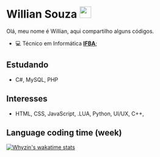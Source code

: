 
# Willian Souza <img src="https://raw.githubusercontent.com/iampavangandhi/iampavangandhi/master/gifs/Hi.gif" width="30px">



Olá, meu nome é Willian,
aqui compartilho alguns códigos.

* 💻 Técnico em Informática **[IFBA](https://portal.ifba.edu.br/)**;

## Estudando
* C#, MySQL, PHP

## Interesses
* HTML, CSS, JavaScript, .LUA, Python, UI/UX, C++,

## Language coding time (week)

[![Whyzin's wakatime stats](https://github-readme-stats.vercel.app/api/wakatime?username=@williansz&theme=dark)](https://github.com/anuraghazra/github-readme-stats)

